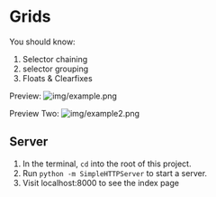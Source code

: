 # Grids

You should know:
1. Selector chaining
1. selector grouping
1. Floats & Clearfixes

Preview:
![img/example.png](img/example.png)

Preview Two:
![img/example2.png](img/example2.png)

## Server
1. In the terminal, `cd` into the root of this project.
1. Run `python -m SimpleHTTPServer` to start a server.
1. Visit localhost:8000 to see the index page
